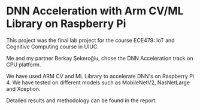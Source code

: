 # DNN Acceleration with Arm CV/ML Library on Raspberry Pi

This project was the final lab project for the course ECE479: IoT and Cognitive Computing course in UIUC.

Me and my partner Berkay Şekeroğlu, chose the DNN Acceleration track on CPU platform.

We have used ARM CV and ML Library to accelerate DNN's on Raspberry Pi 4. We have tested on different models such as MobileNetV2, NasNetLarge and Xception.

Detailed results and methodology can be found in the report.
